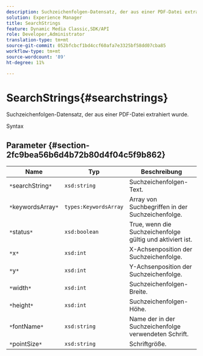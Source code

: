 ```yaml
---
description: Suchzeichenfolgen-Datensatz, der aus einer PDF-Datei extrahiert wurde.
solution: Experience Manager
title: SearchStrings
feature: Dynamic Media Classic,SDK/API
role: Developer,Administrator
translation-type: tm+mt
source-git-commit: 052bfcbcf1bd4ccf60afa7e3325bf58dd07cba85
workflow-type: tm+mt
source-wordcount: '89'
ht-degree: 11%

---
```



# SearchStrings{#searchstrings}

Suchzeichenfolgen-Datensatz, der aus einer PDF-Datei extrahiert wurde.

Syntax

## Parameter {#section-2fc9bea56b6d4b72b80d4f04c5f9b862}

| Name | Typ | Beschreibung |
|---|---|---|
| `*`searchString`*` | `xsd:string` | Suchzeichenfolgen-Text. |
| `*`keywordsArray`*` | `types:KeywordsArray` | Array von Suchbegriffen in der Suchzeichenfolge. |
| `*`status`*` | `xsd:boolean` | True, wenn die Suchzeichenfolge gültig und aktiviert ist. |
| `*`x`*` | `xsd:int` | X-Achsenposition der Suchzeichenfolge. |
| `*`y`*` | `xsd:int` | Y-Achsenposition der Suchzeichenfolge. |
| `*`width`*` | `xsd:int` | Suchzeichenfolgen-Breite. |
| `*`height`*` | `xsd:int` | Suchzeichenfolgen-Höhe. |
| `*`fontName`*` | `xsd:string` | Name der in der Suchzeichenfolge verwendeten Schrift. |
| `*`pointSize`*` | `xsd:string` | Schriftgröße. |

